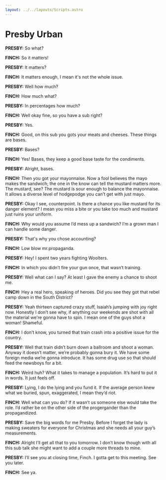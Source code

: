 ```yaml
---
layout: ../../layouts/Scripts.astro
---
```


# Presby Urban

**PRESBY:**
So what?

**FINCH:**
So it matters!

**PRESBY:**
It matters?

**FINCH:**
It matters enough, I mean it's not the whole issue.

**PRESBY:**
Well how much?

**FINCH:**
How much what?

**PRESBY:**
In percentages how much? 

**FINCH:**
Well okay fine, so you have a sub right?

**PRESBY:**
Yes. 

**FINCH:**
Good, on this sub you gots your meats and cheeses. These things are bases. 

**PRESBY:**
Bases?

**FINCH:**
Yes! Bases, they keep a good base taste for the condiments.

**PRESBY:**
Alright, bases.

**FINCH:**
Then you got your mayonnaise. Now a fool believes the mayo makes the sandwich; the one in the know can tell the mustard matters more. The mustard, see? The mustard is sour enough to balance the mayonnaise. It allows a diverse level of hodgepodge you can’t get with just mayo. 

**PRESBY:**
Okay I see, counterpoint. Is there a chance you like mustard for its danger element? I mean you miss a bite or you take too much and mustard just ruins your uniform.

**FINCH:**
Why would you assume I’d mess up a sandwich? I’m a grown man I can handle some danger.

**PRESBY:**
That's why you chose accounting?

**FINCH:**
Low blow mr.propaganda. 

**PRESBY:**
Hey! I spent two years fighting Woolters.

**FINCH:**
In which you didn’t fire your gun once, that wasn’t training. 

**PRESBY:**
Well what can I say? At least I gave the enemy a chance to shoot me.

**FINCH:**
Hey a real hero, speaking of heroes. Did you see they got that rebel camp down in the South District? 

**PRESBY:**
Yeah thirteen captured crazy stuff, Isaiah’s jumping with joy right now. Honestly I don’t see why, if anything our weekends are shot with all the material we're gonna have to spin. I mean one of the guys shot a woman! Shameful.

**FINCH:**
I don’t know, you turned that train crash into a positive issue for the country.

**PRESBY:**
Well that train didn’t burn down a ballroom and shoot a woman. Anyway it doesn’t matter, we’re probably gonna bury it. We have some foreign media we’re gonna introduce. It has some drug use so that should feed the newsboys for a bit.

**FINCH:**
Weird huh? What it takes to manage a population. It’s hard to put it in words. It just feels off.

**PRESBY:**
Lying, I do the lying and you fund it. If the average person knew what we buried, spun, exaggerated, I mean they’d riot. 

**FINCH:**
Well what can you do? If it wasn’t us someone else would take the role. I’d rather be on the other side of the progergander than the propagandized.

**PRESBY:**
Save the big words for me Presby. Before I forget the lady is making sweaters for everyone for Christmas and she needs all your guy’s measurements.

**FINCH:**
Alright I’ll get all that to you tomorrow. I don’t know though with all this sub talk she might want to add a couple more threads to mine.

**PRESBY:**
I’ll see you at closing time, Finch. I gotta get to this meeting. 
See you later.

**FINCH:**
See ya.